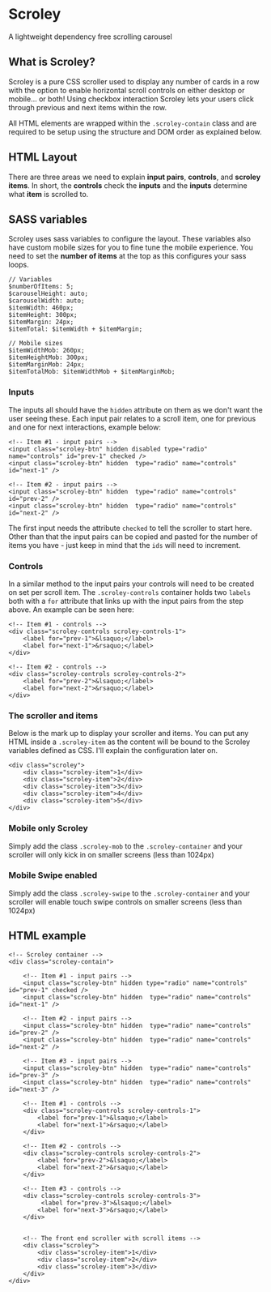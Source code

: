 # Scroley
A lightweight dependency free scrolling carousel

## What is Scroley?
Scroley is a pure CSS scroller used to display any number of cards in a row with the option to enable horizontal scroll controls on either desktop or mobile... or both! Using checkbox interaction Scroley lets your users click through previous and next items within the row.

All HTML elements are wrapped within the `.scroley-contain` class and are required to be setup using the structure and DOM order as explained below.

## HTML Layout
There are three areas we need to explain **input pairs**, **controls**, and **scroley items**. In short, the **controls** check the **inputs** and the **inputs** determine what **item** is scrolled to.

## SASS variables
Scroley uses sass variables to configure the layout. These variables also have custom mobile sizes for you to fine tune the mobile experience.  You need to set the **number of items** at the top as this configures your sass loops.

```
// Variables
$numberOfItems: 5;
$carouselHeight: auto;
$carouselWidth: auto;
$itemWidth: 460px;
$itemHeight: 300px;
$itemMargin: 24px;
$itemTotal: $itemWidth + $itemMargin;

// Mobile sizes
$itemWidthMob: 260px;
$itemHeightMob: 300px;
$itemMarginMob: 24px;
$itemTotalMob: $itemWidthMob + $itemMarginMob;
```

### Inputs
The inputs all should have the `hidden` attribute on them as we don't want the user seeing these. Each input pair relates to a scroll item, one for previous and one for next interactions, example below:

```
<!-- Item #1 - input pairs -->
<input class="scroley-btn" hidden disabled type="radio" name="controls" id="prev-1" checked />
<input class="scroley-btn" hidden  type="radio" name="controls" id="next-1" />

<!-- Item #2 - input pairs -->
<input class="scroley-btn" hidden  type="radio" name="controls" id="prev-2" />
<input class="scroley-btn" hidden  type="radio" name="controls" id="next-2" />
```

The first input needs the attribute `checked` to tell the scroller to start here. Other than that the input pairs can be copied and pasted for the number of items you have - just keep in mind that the `ids` will need to increment.

### Controls
In a similar method to the input pairs your controls will need to be created on set per scroll item. The `.scroley-controls` container holds two `labels` both with a `for` attribute that links up with the input pairs from the step above. An example can be seen here:

```
<!-- Item #1 - controls -->
<div class="scroley-controls scroley-controls-1">
    <label for="prev-1">&lsaquo;</label>
    <label for="next-1">&rsaquo;</label>
</div>

<!-- Item #2 - controls -->
<div class="scroley-controls scroley-controls-2">
    <label for="prev-2">&lsaquo;</label>
    <label for="next-2">&rsaquo;</label>
</div>
```

### The scroller and items
Below is the mark up to display your scroller and items. You can put any HTML inside a `.scroley-item` as the content will be bound to the Scroley variables defined as CSS. I'll explain the configuration later on.

```
<div class="scroley">
    <div class="scroley-item">1</div>
    <div class="scroley-item">2</div>
    <div class="scroley-item">3</div>
    <div class="scroley-item">4</div>
    <div class="scroley-item">5</div>
</div>
```

### Mobile only Scroley
Simply add the class `.scroley-mob` to the `.scroley-container` and your scroller will only kick in on smaller screens (less than 1024px)

### Mobile Swipe enabled
Simply add the class `.scroley-swipe` to the `.scroley-container` and your scroller will enable touch swipe controls on smaller screens (less than 1024px)



## HTML example
```
<!-- Scroley container -->
<div class="scroley-contain">

    <!-- Item #1 - input pairs -->
    <input class="scroley-btn" hidden type="radio" name="controls" id="prev-1" checked />
    <input class="scroley-btn" hidden  type="radio" name="controls" id="next-1" />

    <!-- Item #2 - input pairs -->
    <input class="scroley-btn" hidden  type="radio" name="controls" id="prev-2" />
    <input class="scroley-btn" hidden  type="radio" name="controls" id="next-2" />

    <!-- Item #3 - input pairs -->
    <input class="scroley-btn" hidden  type="radio" name="controls" id="prev-3" />
    <input class="scroley-btn" hidden  type="radio" name="controls" id="next-3" />

    <!-- Item #1 - controls -->
    <div class="scroley-controls scroley-controls-1">
        <label for="prev-1">&lsaquo;</label>
        <label for="next-1">&rsaquo;</label>
    </div>

    <!-- Item #2 - controls -->
    <div class="scroley-controls scroley-controls-2">
        <label for="prev-2">&lsaquo;</label>
        <label for="next-2">&rsaquo;</label>
    </div>

    <!-- Item #3 - controls -->
    <div class="scroley-controls scroley-controls-3">
         <label for="prev-3">&lsaquo;</label>
        <label for="next-3">&rsaquo;</label>
    </div>


    <!-- The front end scroller with scroll items -->
    <div class="scroley">
        <div class="scroley-item">1</div>
        <div class="scroley-item">2</div>
        <div class="scroley-item">3</div>
    </div>
</div>
```
